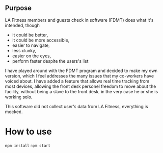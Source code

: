 ## Purpose
LA Fitness members and guests check in software (FDMT) does what it's intended, though 
* it could be better, 
* it could be more accessible, 
* easier to navigate, 
* less clunky,
* easier on the eyes,
* perform faster despite the users's list

I have played around with the FDMT program and decided to make my own version, which I feel addresses the many issues that my co-workers have voiced about.
I have added a feature that allows real time tracking from most devices, allowing the front desk personel freedom to move about  the facility, without being a slave to the front desk, in the very case he or she is working solo.

This software did not collect user's data from LA Fitness,  everything is mocked.

# How to use 
`npm install`
`npm start`
